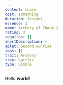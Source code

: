 ```yaml
---
content: charm
cost: something
duration: Instant
essence: 3
name: Archery e3 Charm 1
rating: 3
requires: []
shortDescription: ~
splat: Second Sunrise
tags: []
trait: Archery
tree: Gattler
type: Simple
---
```


Hello **world**!
